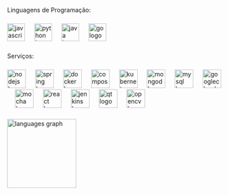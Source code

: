 <p align="left">Linguagens de Programação:</p>

###

<div align="left">
  <img src="https://cdn.jsdelivr.net/gh/devicons/devicon/icons/javascript/javascript-original.svg" height="41" alt="javascript logo"  />
  <img width="14" />
  <img src="https://cdn.jsdelivr.net/gh/devicons/devicon/icons/python/python-original.svg" height="41" alt="python logo"  />
  <img width="14" />
  <img src="https://cdn.jsdelivr.net/gh/devicons/devicon/icons/java/java-original.svg" height="41" alt="java logo"  />
  <img width="14" />
  <img src="https://cdn.jsdelivr.net/gh/devicons/devicon/icons/go/go-original.svg" height="41" alt="go logo"  />
</div>

###

<p align="left">Serviços:</p>

###

<div align="left">
  <img src="https://cdn.jsdelivr.net/gh/devicons/devicon/icons/nodejs/nodejs-original.svg" height="43" alt="nodejs logo"  />
  <img width="14" />
  <img src="https://cdn.jsdelivr.net/gh/devicons/devicon/icons/spring/spring-original-wordmark.svg" height="43" alt="spring logo"  />
  <img width="14" />
  <img src="https://cdn.jsdelivr.net/gh/devicons/devicon/icons/docker/docker-original.svg" height="43" alt="docker logo"  />
  <img width="14" />
  <img src="https://cdn.jsdelivr.net/gh/devicons/devicon/icons/composer/composer-original.svg" height="43" alt="composer logo"  />
  <img width="14" />
  <img src="https://cdn.jsdelivr.net/gh/devicons/devicon/icons/kubernetes/kubernetes-plain-wordmark.svg" height="43" alt="kubernetes logo"  />
  <img width="14" />
  <img src="https://cdn.jsdelivr.net/gh/devicons/devicon/icons/mongodb/mongodb-original-wordmark.svg" height="43" alt="mongodb logo"  />
  <img width="14" />
  <img src="https://cdn.jsdelivr.net/gh/devicons/devicon/icons/mysql/mysql-original-wordmark.svg" height="43" alt="mysql logo"  />
  <img width="14" />
  <img src="https://cdn.jsdelivr.net/gh/devicons/devicon/icons/googlecloud/googlecloud-original-wordmark.svg" height="43" alt="googlecloud logo"  />
  <img width="14" />
  <img src="https://cdn.jsdelivr.net/gh/devicons/devicon/icons/mocha/mocha-plain.svg" height="43" alt="mocha logo"  />
  <img width="14" />
  <img src="https://cdn.jsdelivr.net/gh/devicons/devicon/icons/react/react-original-wordmark.svg" height="43" alt="react logo"  />
  <img width="14" />
  <img src="https://cdn.jsdelivr.net/gh/devicons/devicon/icons/jenkins/jenkins-original.svg" height="43" alt="jenkins logo"  />
  <img width="14" />
  <img src="https://cdn.jsdelivr.net/gh/devicons/devicon/icons/qt/qt-original.svg" height="43" alt="qt logo"  />
  <img width="14" />
  <img src="https://cdn.jsdelivr.net/gh/devicons/devicon/icons/opencv/opencv-original-wordmark.svg" height="43" alt="opencv logo"  />
</div>

###

<div align="left">
  <img src="https://github-readme-stats.vercel.app/api/top-langs?username=FabianoMassignani&locale=pt-br&hide_title=false&layout=compact&card_width=320&langs_count=6&theme=dracula&hide_border=false&order=2" height="160" alt="languages graph"  />
</div>

###

